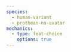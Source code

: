 ```yaml
---
species:
  - human-variant
  - prothean-no-avatar
mechanics:
  - type: feat-choice
    options: true
---
```

